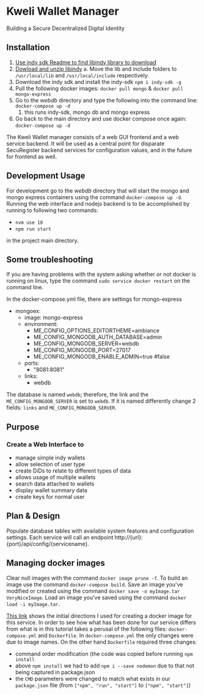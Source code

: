 # Kweli Wallet Manager

Building a Secure Decentralized Digital Identity

## Installation

1. [Use indy sdk Readme to find libindy library to download](https://github.com/hyperledger/indy-sdk/blob/master/cli/README.md)
2. [Dowload and unzip libindy](https://repo.sovrin.org/macos/libindy/master/)
  a. Move the lib and include folders to `/usr/local/lib` and `/usr/local/include` respectively.
1. Download the indy sdk and install the indy-sdk `npm i indy-sdk -g`
2. Pull the following docker images: `docker pull mongo` & `docker pull mongo-express`
3. Go to the *webdb* directory and type the following into the command line: `docker-compose up -d`
   1. this runs indy-sdk, mongo db and mongo express
4. Go back to the main directory and use docker compose once again: `docker-compose up -d`

The Kweli Wallet manager consists of a web GUI frontend and a web service backend.
It will be used as a central point for disparate SecuRegister backend services for configuration values, and in the future for frontend as well.

## Development Usage

For development go to the *webdb* directory that will start the mongo and mongo express containers using the command `docker-compose up -d`.
Running the web interface and nodejs backend is to be accomplished by running to following two commands:

+ `nvm use 10`
+ `npm run start`

in the project main directory.

## Some troubleshooting

If you are having problems with the system asking whether or not docker is running on linux, type the command `sudo service docker restart` on the command line.

In the docker-compose.yml file, there are settings for mongo-express

+ mongoex:
  + image: mongo-express
  + environment:
    + ME_CONFIG_OPTIONS_EDITORTHEME=ambiance
    + ME_CONFIG_MONGODB_AUTH_DATABASE=admin
    + ME_CONFIG_MONGODB_SERVER=webdb
    + ME_CONFIG_MONGODB_PORT=27017
    + ME_CONFIG_MONGODB_ENABLE_ADMIN=true #false
  + ports:
    + "8081:8081"
  + links:
    + webdb

The database is named `webdb`; therefore, the link and the `ME_CONFIG_MONGODB_SERVER` is set to `webdb`.
If it is named differently change 2 fields: `links` and `ME_CONFIG_MONGODB_SERVER`.

## Purpose

### Create a Web Interface to

* manage simple indy wallets
* allow selection of user type
* create DiDs to relate to different types of data
* allows usage of multiple wallets
* search data attached to wallets
* display wallet summary data
* create keys for normal user

## Plan & Design

Populate database tables with available system features and configuration settings.
Each service will call an endpoint http://{url}:{port}/api/config/{servicename}.

## Managing docker images

Clear null images with the command `docker image prune -f`.
To build an image use the command `docker-compose build`.
Save an image you've modified or created using the command `docker save -o myImage.tar VeryNiceImage`.
Load an image you've saved using the command `docker load -i myImage.tar`.

[This link](https://itnext.io/lets-dockerize-a-nodejs-express-api-22700b4105e4) shows the initial directions I used for creating a docker image for this service.
In order to see how what has been done for our service differs from what is in this tutorial takes a perusal of the following files: `docker-compose.yml` and `Dockerfile`.
In `docker-compose.yml` the only changes were due to image names.
On the other hand `Dockerfile` required three changes:
- command order modification (the code was copied before running `npm install`
- above `npm install` we had to add `npm i --save nodemon` due to that not being captured in package.json
- the `CMD` parameters were changed to match what exists in our `package.json` file (from `["npm", "run", "start"]` to `["npm", "start"]`)